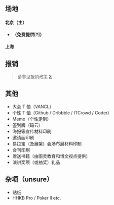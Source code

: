 ## 场地

#### 北京（主）

* __（免费提供[?]）__

#### 上海

## 报销

> 请参见报销政策 [X](https://github.com/ADCmnt/ADC2013Outline#-10)

## 其他

* 大会 T 恤（VANCL）
* 个性 T 恤（Github / Dribbble / ITCrowd / Coder）
* Memo（个性定制）
* 签到牌（码云）
* 海报等宣传材料印刷
* 邀请函印刷
* 易拉宝（及展架）会场布展材料印制
* 会刊印刷
* 赠送书籍（由图灵教育和博文视点提供）
* 演讲奖项（或抽奖）礼品

## 杂项（unsure）

* 贴纸
* HHKB Pro / Poker II etc.


